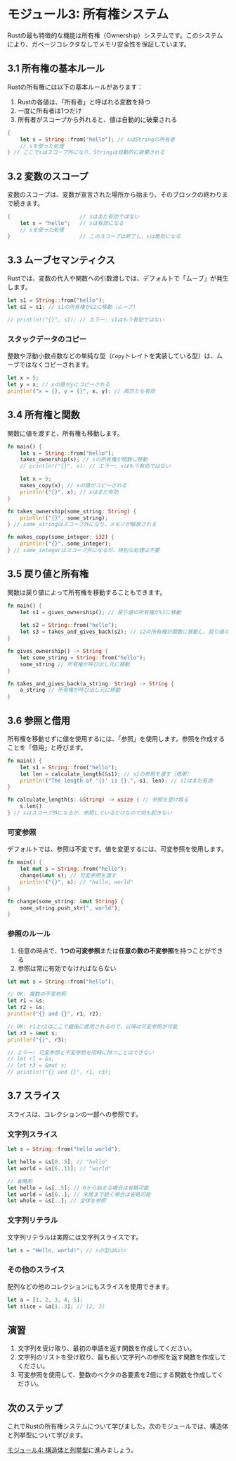 # モジュール3: 所有権システム

Rustの最も特徴的な機能は所有権（Ownership）システムです。このシステムにより、ガベージコレクタなしでメモリ安全性を保証しています。

## 3.1 所有権の基本ルール

Rustの所有権には以下の基本ルールがあります：

1. Rustの各値は、「所有者」と呼ばれる変数を持つ
2. 一度に所有者は1つだけ
3. 所有者がスコープから外れると、値は自動的に破棄される

```rust
{
    let s = String::from("hello"); // sはStringの所有者
    // sを使った処理
} // ここでsはスコープ外になり、Stringは自動的に破棄される
```

## 3.2 変数のスコープ

変数のスコープは、変数が宣言された場所から始まり、そのブロックの終わりまで続きます。

```rust
{                      // sはまだ有効ではない
    let s = "hello";   // sは有効になる
    // sを使った処理
}                      // このスコープは終了し、sは無効になる
```

## 3.3 ムーブセマンティクス

Rustでは、変数の代入や関数への引数渡しでは、デフォルトで「ムーブ」が発生します。

```rust
let s1 = String::from("hello");
let s2 = s1; // s1の所有権がs2に移動（ムーブ）

// println!("{}", s1); // エラー: s1はもう有効ではない
```

### スタックデータのコピー

整数や浮動小数点数などの単純な型（`Copy`トレイトを実装している型）は、ムーブではなくコピーされます。

```rust
let x = 5;
let y = x; // xの値がyにコピーされる
println!("x = {}, y = {}", x, y); // 両方とも有効
```

## 3.4 所有権と関数

関数に値を渡すと、所有権も移動します。

```rust
fn main() {
    let s = String::from("hello");
    takes_ownership(s); // sの所有権が関数に移動
    // println!("{}", s); // エラー: sはもう有効ではない

    let x = 5;
    makes_copy(x); // xの値がコピーされる
    println!("{}", x); // xはまだ有効
}

fn takes_ownership(some_string: String) {
    println!("{}", some_string);
} // some_stringはスコープ外になり、メモリが解放される

fn makes_copy(some_integer: i32) {
    println!("{}", some_integer);
} // some_integerはスコープ外になるが、特別な処理は不要
```

## 3.5 戻り値と所有権

関数は戻り値によって所有権を移動することもできます。

```rust
fn main() {
    let s1 = gives_ownership(); // 戻り値の所有権がs1に移動
    
    let s2 = String::from("hello");
    let s3 = takes_and_gives_back(s2); // s2の所有権が関数に移動し、戻り値の所有権がs3に移動
}

fn gives_ownership() -> String {
    let some_string = String::from("hello");
    some_string // 所有権が呼び出し元に移動
}

fn takes_and_gives_back(a_string: String) -> String {
    a_string // 所有権が呼び出し元に移動
}
```

## 3.6 参照と借用

所有権を移動せずに値を使用するには、「参照」を使用します。参照を作成することを「借用」と呼びます。

```rust
fn main() {
    let s1 = String::from("hello");
    let len = calculate_length(&s1); // s1の参照を渡す（借用）
    println!("The length of '{}' is {}.", s1, len); // s1はまだ有効
}

fn calculate_length(s: &String) -> usize { // 参照を受け取る
    s.len()
} // sはスコープ外になるが、参照しているだけなので何も起きない
```

### 可変参照

デフォルトでは、参照は不変です。値を変更するには、可変参照を使用します。

```rust
fn main() {
    let mut s = String::from("hello");
    change(&mut s); // 可変参照を渡す
    println!("{}", s); // "hello, world"
}

fn change(some_string: &mut String) {
    some_string.push_str(", world");
}
```

### 参照のルール

1. 任意の時点で、**1つの可変参照**または**任意の数の不変参照**を持つことができる
2. 参照は常に有効でなければならない

```rust
let mut s = String::from("hello");

// OK: 複数の不変参照
let r1 = &s;
let r2 = &s;
println!("{} and {}", r1, r2);

// OK: r1とr2はここで最後に使用されるので、以降は可変参照が可能
let r3 = &mut s;
println!("{}", r3);

// エラー: 可変参照と不変参照を同時に持つことはできない
// let r1 = &s;
// let r3 = &mut s;
// println!("{} and {}", r1, r3);
```

## 3.7 スライス

スライスは、コレクションの一部への参照です。

### 文字列スライス

```rust
let s = String::from("hello world");

let hello = &s[0..5]; // "hello"
let world = &s[6..11]; // "world"

// 省略形
let hello = &s[..5]; // 0から始まる場合は省略可能
let world = &s[6..]; // 末尾まで続く場合は省略可能
let whole = &s[..]; // 全体を参照
```

### 文字列リテラル

文字列リテラルは実際には文字列スライスです。

```rust
let s = "Hello, world!"; // sの型は&str
```

### その他のスライス

配列などの他のコレクションにもスライスを使用できます。

```rust
let a = [1, 2, 3, 4, 5];
let slice = &a[1..3]; // [2, 3]
```

## 演習

1. 文字列を受け取り、最初の単語を返す関数を作成してください。
2. 文字列のリストを受け取り、最も長い文字列への参照を返す関数を作成してください。
3. 可変参照を使用して、整数のベクタの各要素を2倍にする関数を作成してください。

## 次のステップ

これでRustの所有権システムについて学びました。次のモジュールでは、構造体と列挙型について学びます。

[モジュール4: 構造体と列挙型](04_structs_enums.md)に進みましょう。